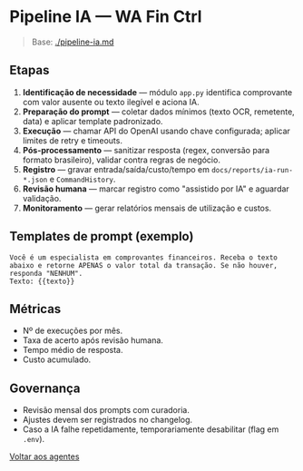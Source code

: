 <!-- proj/03-agentes-ia/pipeline-ia-spec.md -->
# Pipeline IA — WA Fin Ctrl

> Base: [./pipeline-ia.md](./pipeline-ia.md)

## Etapas
1. **Identificação de necessidade** — módulo `app.py` identifica comprovante com valor ausente ou texto ilegível e aciona IA.
2. **Preparação do prompt** — coletar dados mínimos (texto OCR, remetente, data) e aplicar template padronizado.
3. **Execução** — chamar API do OpenAI usando chave configurada; aplicar limites de retry e timeouts.
4. **Pós-processamento** — sanitizar resposta (regex, conversão para formato brasileiro), validar contra regras de negócio.
5. **Registro** — gravar entrada/saída/custo/tempo em `docs/reports/ia-run-*.json` e `CommandHistory`.
6. **Revisão humana** — marcar registro como "assistido por IA" e aguardar validação.
7. **Monitoramento** — gerar relatórios mensais de utilização e custos.

## Templates de prompt (exemplo)
```
Você é um especialista em comprovantes financeiros. Receba o texto abaixo e retorne APENAS o valor total da transação. Se não houver, responda "NENHUM".
Texto: {{texto}}
```

## Métricas
- Nº de execuções por mês.
- Taxa de acerto após revisão humana.
- Tempo médio de resposta.
- Custo acumulado.

## Governança
- Revisão mensal dos prompts com curadoria.
- Ajustes devem ser registrados no changelog.
- Caso a IA falhe repetidamente, temporariamente desabilitar (flag em `.env`).

[Voltar aos agentes](README-spec.md)
